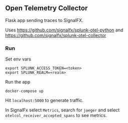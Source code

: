 ## Open Telemetry Collector
Flask app sending traces to SignalFX.

Uses https://github.com/signalfx/splunk-otel-python and https://github.com/signalfx/splunk-otel-collector

### Run
Set env vars
```
export SPLUNK_ACCESS_TOKEN=<token> 
export SPLUNK_REALM=<realm>
```
Run the app
```
docker-compose up
```
Hit `localhost:5000` to generate traffic. 

In SignalFx select `Metrics`, search for `jaeger` and select `otelcol_receiver_accepted_spans` to see metrics.